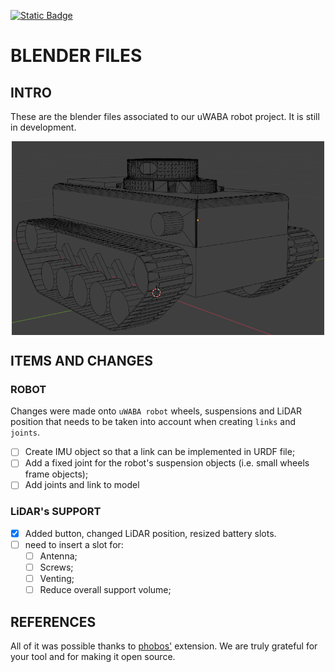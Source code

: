 [![Static Badge](https://img.shields.io/badge/version-0.14-yellow)](https://github.com/uSANMA/blender-uwaba-prototype/tree/beta)
# BLENDER FILES
## INTRO
These are the blender files associated to our uWABA robot project. It is still in development.
<p align="center">
<img src="https://github.com/uSANMA/blender-uwaba-prototype/blob/beta/uWABA/docs/Model.png" width="500" align="center">
</p>

## ITEMS AND CHANGES
### ROBOT
Changes were made onto `uWABA robot` wheels, suspensions and LiDAR position that needs to be taken into account when creating `links` and `joints`.
- [ ] Create IMU object so that a link can be implemented in URDF file;
- [ ] Add a fixed joint for the robot's suspension objects (i.e. small wheels frame objects);
- [ ] Add joints and link to model

### LiDAR's SUPPORT
- [x] Added button, changed LiDAR position, resized battery slots.
- [ ] need to insert a slot for:
    - [ ] Antenna;
    - [ ] Screws;
    - [ ] Venting;
    - [ ] Reduce overall support volume;

## REFERENCES

All of it was possible thanks to [phobos'](https://github.com/dfki-ric/phobos/) extension. We are truly grateful for your tool and for making it open source.
